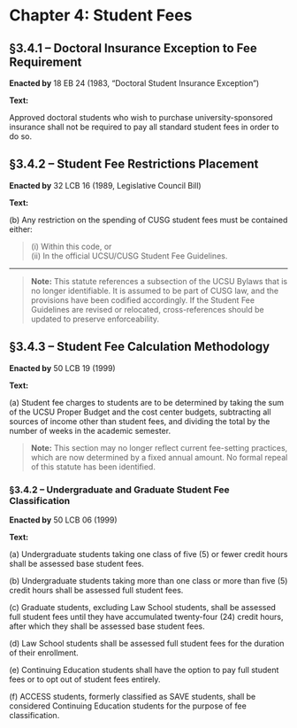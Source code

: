 # Chapter 4: Student Fees

## §3.4.1 – Doctoral Insurance Exception to Fee Requirement

**Enacted by** 18 EB 24 (1983, “Doctoral Student Insurance Exception”)

**Text:**

Approved doctoral students who wish to purchase university-sponsored insurance shall not be required to pay all standard student fees in order to do so.

## §3.4.2 – Student Fee Restrictions Placement

**Enacted by** 32 LCB 16 (1989, Legislative Council Bill)

**Text:**

(b) Any restriction on the spending of CUSG student fees must be contained either:  
> (i) Within this code, or  
> (ii) In the official UCSU/CUSG Student Fee Guidelines.

---
>**Note:** This statute references a subsection of the UCSU Bylaws that is no longer identifiable. It is assumed to be part of CUSG law, and the provisions have been codified accordingly. If the Student Fee Guidelines are revised or relocated, cross-references should be updated to preserve enforceability.

## §3.4.3 – Student Fee Calculation Methodology

**Enacted by** 50 LCB 19 (1999)

**Text:**

(a) Student fee charges to students are to be determined by taking the sum of the UCSU Proper Budget and the cost center budgets, subtracting all sources of income other than student fees, and dividing the total by the number of weeks in the academic semester.

> **Note:** This section may no longer reflect current fee-setting practices, which are now determined by a fixed annual amount. No formal repeal of this statute has been identified.


### §3.4.2 – Undergraduate and Graduate Student Fee Classification

**Enacted by** 50 LCB 06 (1999)

**Text:**

(a) Undergraduate students taking one class of five (5) or fewer credit hours shall be assessed base student fees.

(b) Undergraduate students taking more than one class or more than five (5) credit hours shall be assessed full student fees.

(c) Graduate students, excluding Law School students, shall be assessed full student fees until they have accumulated twenty-four (24) credit hours, after which they shall be assessed base student fees.

(d) Law School students shall be assessed full student fees for the duration of their enrollment.

(e) Continuing Education students shall have the option to pay full student fees or to opt out of student fees entirely.

(f) ACCESS students, formerly classified as SAVE students, shall be considered Continuing Education students for the purpose of fee classification.
